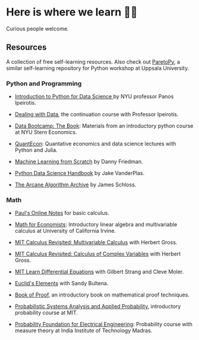 # Here is where we learn 🧠🙌

Curious people welcome.

## Resources

A collection of free self-learning resources. Also check out [ParetoPy](https://github.com/websitenotavailable/ParetoPy), a similar self-learning repository for Python workshop at Uppsala University.

### Python and Programming

* [Introduction to Python for Data Science
](https://github.com/ipeirotis/introduction-to-python) by NYU professor Panos Ipeirotis.

* [Dealing with Data](https://github.com/ipeirotis/dealing_with_data), the continuation course with Professor Ipeirotis.

* [Data Bootcamp: The Book](https://nyudatabootcamp.gitbook.io/thebook/): Materials from an introductory python course at NYU Stern Economics.

* [QuantEcon](https://quantecon.org/lectures/): Quantative economics and data science lectures with Python and Julia.

* [Machine Learning from Scratch](https://dafriedman97.github.io/mlbook/content/introduction.html) by Danny Friedman.

* [Python Data Science Handbook](https://github.com/jakevdp/PythonDataScienceHandbook) by Jake VanderPlas.

* [The Arcane Algorithm Archive](https://www.algorithm-archive.org/) by James Schloss.


### Math

* [Paul's Online Notes](https://tutorial.math.lamar.edu/Classes/CalcI/CalcI.aspx) for basic calculus.

* [Math for Economists](https://www.youtube.com/playlist?list=PLqOZ6FD_RQ7n8yvjW0DAxRAmou8EOzbpD): Introductory linear algebra and multivariable calculus at University of California Irvine.

* [MIT Calculus Revisited: Multivariable Calculus](https://www.youtube.com/playlist?list=PL1C22D4DED943EF7B) with Herbert Gross.

* [MIT Calculus Revisited: Calculus of Complex Variables](https://www.youtube.com/playlist?list=PLD971E94905A70448) with Herbert Gross.

* [MIT Learn Differential Equations](https://www.youtube.com/playlist?list=PLUl4u3cNGP63oTpyxCMLKt_JmB0WtSZfG) with Gilbert Strang and Cleve Moler.

* [Euclid's Elements](https://www.youtube.com/c/SandyBultena/playlists) with Sandy Bultena.

* [Book of Proof](https://www.people.vcu.edu/~rhammack/BookOfProof/), an introductory book on mathematical proof techniques.

* [Probabilistic Systems Analysis and Applied Probability](https://www.youtube.com/playlist?list=PLUl4u3cNGP61MdtwGTqZA0MreSaDybji8), introductory probability course at MIT.

* [Probability Foundation for Electrical Engineering](https://www.youtube.com/playlist?list=PLbMVogVj5nJQqGHrpAloTec_lOKsG-foc): Probability course with measure theory at India Institute of Technology Madras.

